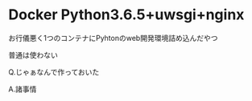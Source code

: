 Docker Python3.6.5+uwsgi+nginx
=====

お行儀悪く1つのコンテナにPyhtonのweb開発環境詰め込んだやつ

普通は使わない

Q.じゃぁなんで作っておいた

A.諸事情
